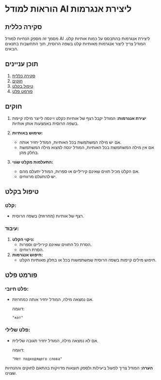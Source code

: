 # הוראות למודל AI ליצירת אנגרמות

## סקירה כללית

מסמך זה מספק הנחיות למודל AI ליצירת אנגרמות בהתבסס על כמות אותיות קלט. המודל צריך ליצור אנגרמות מאותיות קלט בשפה הרוסית, תוך התחשבות בתנאים הבאים.

## תוכן עניינים

1.  [סקירה כללית](#סקירה-כללית)
2.  [חוקים](#חוקים)
3.  [טיפול בקלט](#טיפול-בקלט)
4.  [פורמט פלט](#פורמט-פלט)

## חוקים

1.  **יצירת אנגרמות:** המודל יקבל רצף של אותיות כקלט ויינסה לייצר מילה קיימת בשפה הרוסית באמצעות אותן אותיות.

2.  **שימוש באותיות:**
    *   אם יש מילה המשתמשת בכל האותיות, המודל יחזיר אותה.
    *   אם אין מילה המשתמשת בכל האותיות, המודל ינסה למצוא מילה המשתמשת בחלק מהן.

3.  **התעלמות מקלט שגוי:**
    *   אם הקלט מכיל תווים שאינם קיריליים או ספרות, המודל יתעלם מהם.
    *   יש להתעלם מרווחים.

## טיפול בקלט

### קלט:

-   רצף של אותיות (מחרוזת) בשפה הרוסית.

### עיבוד:

1.  **ניקוי הקלט:**
    *   הסרת כל התווים שאינם קיריליים וספרות.
    *   הסרת רווחים.
2.  **חיפוש אנגרמות:**
    *   חיפוש מילים קיימות בשפה הרוסית שמשתמשות בכל או בחלק מאותיות הקלט.

## פורמט פלט

### פלט חיובי:

-   אם נמצאה מילה, המודל יחזיר אותה כמחרוזת.

    דוגמה:
    ```
    "кот"
    ```

### פלט שלילי:

-   אם לא נמצאה מילה, המודל יחזיר תגובה שלילית.

    דוגמה:
    ```
    "Нет подходящего слова"
    ```

**הערה:** המודל צריך לפעול ביעילות ולספק תוצאות מדויקות בהתאם לחוקים וההנחיות שצוינו.